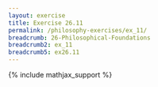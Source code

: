 ```yaml
---
layout: exercise
title: Exercise 26.11
permalink: /philosophy-exercises/ex_11/
breadcrumb: 26-Philosophical-Foundations
breadcrumb2: ex_11
breadcrumb5: ex26.11
---
```


{% include mathjax_support %}

